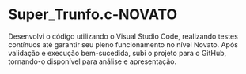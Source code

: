# Super_Trunfo.c-NOVATO
Desenvolvi o código utilizando o Visual Studio Code, realizando testes contínuos até garantir seu pleno funcionamento no nível Novato.  Após validação e execução bem-sucedida, subi o projeto para o GitHub, tornando-o disponível para análise e apresentação.
